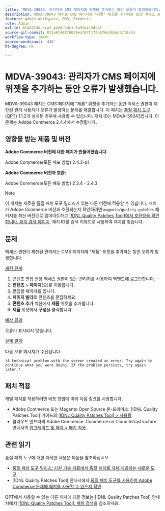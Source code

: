 ```yaml
---
title: 'MDVA-39043: 관리자가 CMS 페이지에 위젯을 추가하는 동안 오류가 발생했습니다.'
description: MDVA-39043 패치는 CMS 페이지에 "제품" 위젯을 추가하는 동안 액세스 권한이 제한된 관리 사용자가 오류가 발생하는 문제를 해결합니다. 이 패치는 [Quality Patches Tool (QPT)](https://experienceleague.adobe.com/en/docs/commerce-operations/tools/quality-patches-tool/quality-patches-tool-to-self-serve-quality-patches) 1.1.2가 설치된 경우 사용할 수 있습니다. 패치 ID는 MDVA-39043입니다. 이 문제는 Adobe Commerce 2.4.4에서 수정됩니다.
feature: Admin Workspace, CMS, Products
role: Admin
exl-id: 82488249-cca3-4a28-bdc1-fa93a4c9dc2f
source-git-commit: 011a6f46f76029eaf67f172b576e58dac9710a3d
workflow-type: tm+mt
source-wordcount: '416'
ht-degree: 0%

---
```


# MDVA-39043: 관리자가 CMS 페이지에 위젯을 추가하는 동안 오류가 발생했습니다.

MDVA-39043 패치는 CMS 페이지에 &quot;제품&quot; 위젯을 추가하는 동안 액세스 권한이 제한된 관리 사용자가 오류가 발생하는 문제를 해결합니다. 이 패치는 [품질 패치 도구(QPT)](https://experienceleague.adobe.com/en/docs/commerce-operations/tools/quality-patches-tool/quality-patches-tool-to-self-serve-quality-patches) 1.1.2가 설치된 경우에 사용할 수 있습니다. 패치 ID는 MDVA-39043입니다. 이 문제는 Adobe Commerce 2.4.4에서 수정됩니다.

## 영향을 받는 제품 및 버전

**Adobe Commerce 버전에 대한 패치가 만들어졌습니다.**

Adobe Commerce(모든 배포 방법) 2.4.2-p1

**Adobe Commerce 버전과 호환:**

Adobe Commerce(모든 배포 방법) 2.3.4 - 2.4.3

>[!NOTE]
>
>이 패치는 새로운 품질 패치 도구 릴리스가 있는 다른 버전에 적용할 수 있습니다. 패치가 Adobe Commerce 버전과 호환되는지 확인하려면 `magento/quality-patches` 패키지를 최신 버전으로 업데이트하고 [[!DNL Quality Patches Tool]에서 호환성을 확인합니다. 패치 검색 페이지](https://experienceleague.adobe.com/en/docs/commerce-operations/tools/quality-patches-tool/quality-patches-tool-to-self-serve-quality-patches). 패치 ID를 검색 키워드로 사용하여 패치를 찾습니다.

## 문제

액세스 권한이 제한된 관리자는 CMS 페이지에 &quot;제품&quot; 위젯을 추가하는 동안 오류가 발생합니다.

<u>재현 단계</u>:

1. 콘텐츠 편집 전용 액세스 권한이 있는 관리자를 사용하여 백엔드에 로그인합니다.
1. **컨텐츠** > **페이지**(으)로 이동합니다.
1. 편집할 페이지를 엽니다.
1. **페이지 빌더**&#x200B;로 콘텐츠를 편집하세요.
1. **콘텐츠 추가** 섹션에서 **제품** 위젯을 추가합니다.
1. **제품** 위젯에서 **구성**&#x200B;을 클릭합니다.

<u>예상 결과</u>:

오류가 표시되지 않습니다.

<u>실제 결과</u>:

다음 오류 메시지가 수신됩니다.

`*A technical problem with the server created an error. Try again to continue what you were doing. If the problem persists, try again later.*`

## 패치 적용

개별 패치를 적용하려면 배포 방법에 따라 다음 링크를 사용합니다.

* Adobe Commerce 또는 Magento Open Source 온-프레미스: [!DNL Quality Patches Tool] 가이드의 [[!DNL Quality Patches Tool] > 사용량](/help/tools/quality-patches-tool/usage.md)
* 클라우드 인프라의 Adobe Commerce: Commerce on Cloud Infrastructure 안내서의 [업그레이드 및 패치 > 패치 적용](https://experienceleague.adobe.com/docs/commerce-cloud-service/user-guide/develop/upgrade/apply-patches.html).

## 관련 읽기

품질 패치 도구에 대한 자세한 내용은 다음을 참조하십시오.

* [품질 패치 도구 릴리스: 지원 기술 자료에서 품질 패치를 자체 제공하는 새로운 도구](https://experienceleague.adobe.com/en/docs/commerce-operations/tools/quality-patches-tool/quality-patches-tool-to-self-serve-quality-patches).
* [!DNL Quality Patches Tool] 안내서에서 [품질 패치 도구를 사용하여 Adobe Commerce 문제에 패치를 사용할 수 있는지 확인](/help/tools/quality-patches-tool/patches-available-in-qpt/check-patch-for-magento-issue-with-magento-quality-patches.md).

QPT에서 사용할 수 있는 다른 패치에 대한 정보는 [!DNL Quality Patches Tool] 안내서에서 [[!DNL Quality Patches Tool]: 패치 검색](https://experienceleague.adobe.com/tools/commerce-quality-patches/index.html)을 참조하세요.
